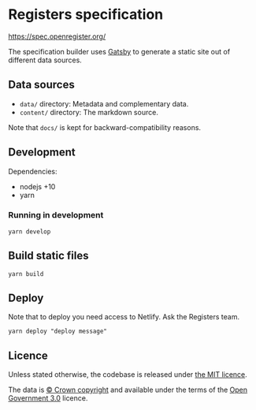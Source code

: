 # Registers specification

<https://spec.openregister.org/>

The specification builder uses [Gatsby](https://www.gatsbyjs.org) to generate
a static site out of different data sources.


## Data sources

* `data/` directory: Metadata and complementary data.
* `content/` directory: The markdown source.

Note that `docs/` is kept for backward-compatibility reasons.

## Development

Dependencies:

* nodejs +10
* yarn

### Running in development

```
yarn develop
```

## Build static files

```
yarn build
```

## Deploy

Note that to deploy you need access to Netlify. Ask the Registers team.

```
yarn deploy "deploy message"
```

## Licence

Unless stated otherwise, the codebase is released under [the MIT licence](./LICENSE).

The data is [© Crown
copyright](http://www.nationalarchives.gov.uk/information-management/re-using-public-sector-information/copyright-and-re-use/crown-copyright)
and available under the terms of the [Open Government
3.0](https://www.nationalarchives.gov.uk/doc/open-government-licence/version/3)
licence.
